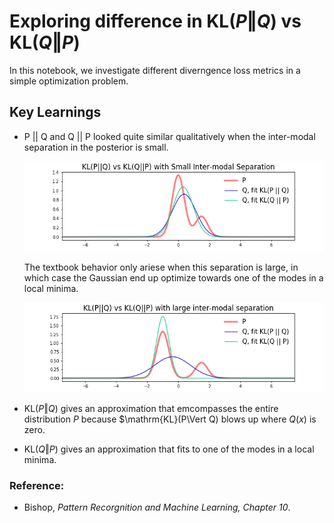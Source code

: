 # Exploring difference in $\mathrm{KL}(P \Vert Q)$ vs $\mathrm{KL}(Q \Vert P)$ 

In this notebook, we investigate different diverngence loss metrics in a simple optimization problem.

## Key Learnings

- P || Q and Q || P looked quite similar qualitatively when the inter-modal separation in the posterior is small. 
    
    ![small_inter-modal_separation](./Comparing%20KL%20P%20Q%20vs%20KL%20Q%20P%20with%20small%20separation.png)
    
    The textbook behavior only ariese when this separation is large, in which case the Gaussian end up optimize towards one of the modes in a local minima.
    
    ![large inter-modal separation](./Comparing%20KL%20P%20Q%20vs%20KL%20Q%20P%20with%20large%20separation.png)
    
- $\mathrm{KL}(P \Vert Q)$ gives an approximation that emcompasses the entire distribution $P$ because $\mathrm{KL}(P\Vert Q) blows up where $Q(x)$ is zero.

- $\mathrm{KL}(Q \Vert P)$ gives an approximation that fits to one of the modes in a local minima.

### Reference:
- Bishop, *Pattern Recorgnition and Machine Learning, Chapter 10*.